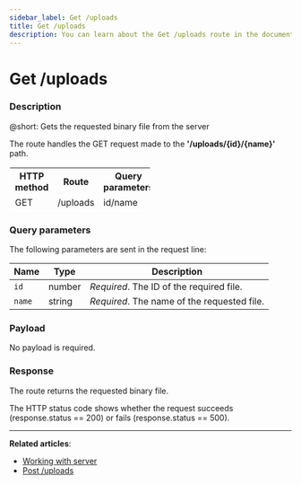```yaml
---
sidebar_label: Get /uploads
title: Get /uploads
description: You can learn about the Get /uploads route in the documentation of the DHTMLX JavaScript Event Calendar library. Browse developer guides and API reference, try out code examples and live demos, and download a free 30-day evaluation version of DHTMLX Event Calendar.
---
```


# Get /uploads

### Description

@short: Gets the requested binary file from the server

The route handles the GET request made to the **'/uploads/{id}/{name}'** path.

<table style="border: 1px solid white; border-collapse: collapse; width:50%">
<thead style="border: 1px solid white; border-collapse: collapse;">
<th style="width:25%">HTTP method</th>
<th style="width:25%">Route</th>
<th style="width:25%">Query parameters</th>
</thead>
<tbody style="border: 1px solid white; border-collapse: collapse">
<tr>
<td>GET</td>
<td>/uploads</td>
<td>id/name</td>
</tr>
</tbody>
</table>

### Query parameters

The following parameters are sent in the request line:

| Name       | Type        | Description |
| ----------- | ----------- | ----------- |
| `id`       |  number   | *Required*. The ID of the required file.|
| `name`       |  string  | *Required*. The name of the requested file.|

### Payload

No payload is required.


### Response

The route returns the requested binary file. 


The HTTP status code shows whether the request succeeds (response.status == 200) or fails (response.status == 500).

---

**Related articles**: 

- [Working with server](guides/working_with_server.md)
- [Post /uploads](api/provider/rest_routes/Post_routes/js_eventcalendar_postupload_route.md)
